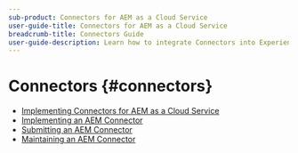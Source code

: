 ```yaml
---
sub-product: Connectors for AEM as a Cloud Service
user-guide-title: Connectors for AEM as a Cloud Service
breadcrumb-title: Connectors Guide
user-guide-description: Learn how to integrate Connectors into Experience Manager as a Cloud Service.
---
```


# Connectors {#connectors}

+ [Implementing Connectors for AEM as a Cloud Service](/help/connectors/home.md)
+ [Implementing an AEM Connector](implement.md)
+ [Submitting an AEM Connector](submit.md)
+ [Maintaining an AEM Connector](maintain.md)
